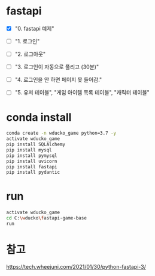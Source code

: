 # fastapi 

- [x] "0. fastapi 예제"

- [ ] "1. 로그인"

- [ ] "2. 로그아웃"

- [ ] "3. 로그인이 자동으로 풀리고 (30분)"

- [ ] "4. 로그인을 안 하면 페이지 못 들어감."

- [ ] "5. 유저 테이블", "게임 아이템 목록 테이블", "캐릭터 테이블"

# conda install
```sh
conda create -n wducko_game python=3.7 -y
activate wducko_game
pip install SQLAlchemy
pip install mysql
pip install pymysql
pip install uvicorn
pip install fastapi
pip install pydantic
```

# run
```sh
activate wducko_game
cd C:\wducko\fastapi-game-base
run
```

# 참고
https://tech.wheejuni.com/2021/01/30/python-fastapi-3/
